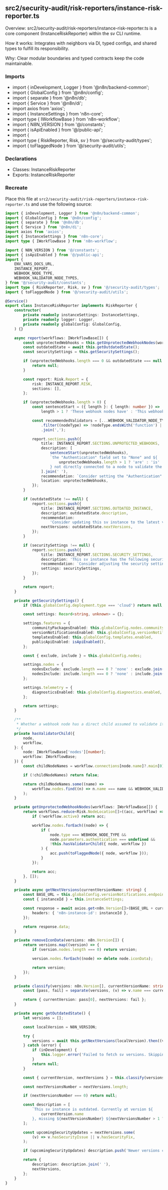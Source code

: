 ## src2/security-audit/risk-reporters/instance-risk-reporter.ts

Overview: src2/security-audit/risk-reporters/instance-risk-reporter.ts is a core component (InstanceRiskReporter) within the sv CLI runtime.

How it works: Integrates with neighbors via DI, typed configs, and shared types to fulfill its responsibility.

Why: Clear modular boundaries and typed contracts keep the code maintainable.

### Imports

- import { inDevelopment, Logger } from '@n8n/backend-common';
- import { GlobalConfig } from '@n8n/config';
- import { separate } from '@n8n/db';
- import { Service } from '@n8n/di';
- import axios from 'axios';
- import { InstanceSettings } from 'n8n-core';
- import type { IWorkflowBase } from 'n8n-workflow';
- import { N8N_VERSION } from '@/constants';
- import { isApiEnabled } from '@/public-api';
- import {
- import type { RiskReporter, Risk, sv } from '@/security-audit/types';
- import { toFlaggedNode } from '@/security-audit/utils';

### Declarations

- Classes: InstanceRiskReporter
- Exports: InstanceRiskReporter

### Recreate

Place this file at `src2/security-audit/risk-reporters/instance-risk-reporter.ts` and use the following source:

```ts
import { inDevelopment, Logger } from '@n8n/backend-common';
import { GlobalConfig } from '@n8n/config';
import { separate } from '@n8n/db';
import { Service } from '@n8n/di';
import axios from 'axios';
import { InstanceSettings } from 'n8n-core';
import type { IWorkflowBase } from 'n8n-workflow';

import { N8N_VERSION } from '@/constants';
import { isApiEnabled } from '@/public-api';
import {
	ENV_VARS_DOCS_URL,
	INSTANCE_REPORT,
	WEBHOOK_NODE_TYPE,
	WEBHOOK_VALIDATOR_NODE_TYPES,
} from '@/security-audit/constants';
import type { RiskReporter, Risk, sv } from '@/security-audit/types';
import { toFlaggedNode } from '@/security-audit/utils';

@Service()
export class InstanceRiskReporter implements RiskReporter {
	constructor(
		private readonly instanceSettings: InstanceSettings,
		private readonly logger: Logger,
		private readonly globalConfig: GlobalConfig,
	) {}

	async report(workflows: IWorkflowBase[]) {
		const unprotectedWebhooks = this.getUnprotectedWebhookNodes(workflows);
		const outdatedState = await this.getOutdatedState();
		const securitySettings = this.getSecuritySettings();

		if (unprotectedWebhooks.length === 0 && outdatedState === null && securitySettings === null) {
			return null;
		}

		const report: Risk.Report = {
			risk: INSTANCE_REPORT.RISK,
			sections: [],
		};

		if (unprotectedWebhooks.length > 0) {
			const sentenceStart = ({ length }: { length: number }) =>
				length > 1 ? 'These webhook nodes have' : 'This webhook node has';

			const recommendedValidators = [...WEBHOOK_VALIDATOR_NODE_TYPES]
				.filter((nodeType) => !nodeType.endsWith('function') || !nodeType.endsWith('functionItem'))
				.join(',');

			report.sections.push({
				title: INSTANCE_REPORT.SECTIONS.UNPROTECTED_WEBHOOKS,
				description: [
					sentenceStart(unprotectedWebhooks),
					`the "Authentication" field set to "None" and ${
						unprotectedWebhooks.length > 1 ? 'are' : 'is'
					} not directly connected to a node to validate the payload. Every unprotected webhook allows your workflow to be called by any third party who knows the webhook URL.`,
				].join(' '),
				recommendation: `Consider setting the "Authentication" field to an option other than "None", or validating the payload with one of the following nodes: ${recommendedValidators}.`,
				location: unprotectedWebhooks,
			});
		}

		if (outdatedState !== null) {
			report.sections.push({
				title: INSTANCE_REPORT.SECTIONS.OUTDATED_INSTANCE,
				description: outdatedState.description,
				recommendation:
					'Consider updating this sv instance to the latest version to prevent security vulnerabilities.',
				nextVersions: outdatedState.nextVersions,
			});
		}

		if (securitySettings !== null) {
			report.sections.push({
				title: INSTANCE_REPORT.SECTIONS.SECURITY_SETTINGS,
				description: 'This sv instance has the following security settings.',
				recommendation: `Consider adjusting the security settings for your sv instance based on your needs. See: ${ENV_VARS_DOCS_URL}`,
				settings: securitySettings,
			});
		}

		return report;
	}

	private getSecuritySettings() {
		if (this.globalConfig.deployment.type === 'cloud') return null;

		const settings: Record<string, unknown> = {};

		settings.features = {
			communityPackagesEnabled: this.globalConfig.nodes.communityPackages.enabled,
			versionNotificationsEnabled: this.globalConfig.versionNotifications.enabled,
			templatesEnabled: this.globalConfig.templates.enabled,
			publicApiEnabled: isApiEnabled(),
		};

		const { exclude, include } = this.globalConfig.nodes;

		settings.nodes = {
			nodesExclude: exclude.length === 0 ? 'none' : exclude.join(', '),
			nodesInclude: include.length === 0 ? 'none' : include.join(', '),
		};

		settings.telemetry = {
			diagnosticsEnabled: this.globalConfig.diagnostics.enabled,
		};

		return settings;
	}

	/**
	 * Whether a webhook node has a direct child assumed to validate its payload.
	 */
	private hasValidatorChild({
		node,
		workflow,
	}: {
		node: IWorkflowBase['nodes'][number];
		workflow: IWorkflowBase;
	}) {
		const childNodeNames = workflow.connections[node.name]?.main[0]?.map((i) => i.node);

		if (!childNodeNames) return false;

		return childNodeNames.some((name) =>
			workflow.nodes.find((n) => n.name === name && WEBHOOK_VALIDATOR_NODE_TYPES.has(n.type)),
		);
	}

	private getUnprotectedWebhookNodes(workflows: IWorkflowBase[]) {
		return workflows.reduce<Risk.NodeLocation[]>((acc, workflow) => {
			if (!workflow.active) return acc;

			workflow.nodes.forEach((node) => {
				if (
					node.type === WEBHOOK_NODE_TYPE &&
					node.parameters.authentication === undefined &&
					!this.hasValidatorChild({ node, workflow })
				) {
					acc.push(toFlaggedNode({ node, workflow }));
				}
			});

			return acc;
		}, []);
	}

	private async getNextVersions(currentVersionName: string) {
		const BASE_URL = this.globalConfig.versionNotifications.endpoint;
		const { instanceId } = this.instanceSettings;

		const response = await axios.get<n8n.Version[]>(BASE_URL + currentVersionName, {
			headers: { 'n8n-instance-id': instanceId },
		});

		return response.data;
	}

	private removeIconData(versions: n8n.Version[]) {
		return versions.map((version) => {
			if (version.nodes.length === 0) return version;

			version.nodes.forEach((node) => delete node.iconData);

			return version;
		});
	}

	private classify(versions: n8n.Version[], currentVersionName: string) {
		const [pass, fail] = separate(versions, (v) => v.name === currentVersionName);

		return { currentVersion: pass[0], nextVersions: fail };
	}

	private async getOutdatedState() {
		let versions = [];

		const localVersion = N8N_VERSION;

		try {
			versions = await this.getNextVersions(localVersion).then((v) => this.removeIconData(v));
		} catch (error) {
			if (inDevelopment) {
				this.logger.error('Failed to fetch sv versions. Skipping outdated instance report...');
			}
			return null;
		}

		const { currentVersion, nextVersions } = this.classify(versions, localVersion);

		const nextVersionsNumber = nextVersions.length;

		if (nextVersionsNumber === 0) return null;

		const description = [
			`This sv instance is outdated. Currently at version ${
				currentVersion.name
			}, missing ${nextVersionsNumber} ${nextVersionsNumber > 1 ? 'updates' : 'update'}.`,
		];

		const upcomingSecurityUpdates = nextVersions.some(
			(v) => v.hasSecurityIssue || v.hasSecurityFix,
		);

		if (upcomingSecurityUpdates) description.push('Newer versions contain security updates.');

		return {
			description: description.join(' '),
			nextVersions,
		};
	}
}

```

